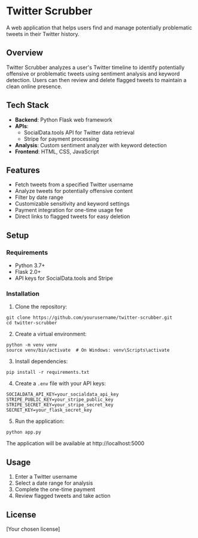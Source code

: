 # Twitter Scrubber

A web application that helps users find and manage potentially problematic tweets in their Twitter history.

## Overview

Twitter Scrubber analyzes a user's Twitter timeline to identify potentially offensive or problematic tweets using sentiment analysis and keyword detection. Users can then review and delete flagged tweets to maintain a clean online presence.

## Tech Stack

- **Backend**: Python Flask web framework
- **APIs**: 
  - SocialData.tools API for Twitter data retrieval
  - Stripe for payment processing
- **Analysis**: Custom sentiment analyzer with keyword detection
- **Frontend**: HTML, CSS, JavaScript

## Features

- Fetch tweets from a specified Twitter username
- Analyze tweets for potentially offensive content
- Filter by date range
- Customizable sensitivity and keyword settings
- Payment integration for one-time usage fee
- Direct links to flagged tweets for easy deletion

## Setup

### Requirements

- Python 3.7+
- Flask 2.0+
- API keys for SocialData.tools and Stripe

### Installation

1. Clone the repository:
```
git clone https://github.com/yourusername/twitter-scrubber.git
cd twitter-scrubber
```

2. Create a virtual environment:
```
python -m venv venv
source venv/bin/activate  # On Windows: venv\Scripts\activate
```

3. Install dependencies:
```
pip install -r requirements.txt
```

4. Create a `.env` file with your API keys:
```
SOCIALDATA_API_KEY=your_socialdata_api_key
STRIPE_PUBLIC_KEY=your_stripe_public_key
STRIPE_SECRET_KEY=your_stripe_secret_key
SECRET_KEY=your_flask_secret_key
```

5. Run the application:
```
python app.py
```

The application will be available at http://localhost:5000

## Usage

1. Enter a Twitter username
2. Select a date range for analysis
3. Complete the one-time payment
4. Review flagged tweets and take action

## License

[Your chosen license] 